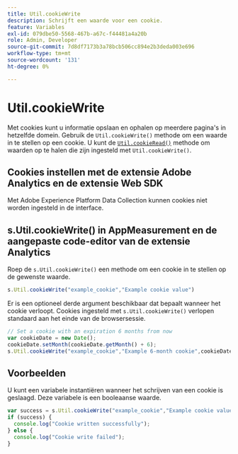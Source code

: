```yaml
---
title: Util.cookieWrite
description: Schrijft een waarde voor een cookie.
feature: Variables
exl-id: 079dbe50-5568-467b-a67c-f44481a4a20b
role: Admin, Developer
source-git-commit: 7d8df7173b3a78bcb506cc894e2b3deda003e696
workflow-type: tm+mt
source-wordcount: '131'
ht-degree: 0%

---
```


# Util.cookieWrite

Met cookies kunt u informatie opslaan en ophalen op meerdere pagina&#39;s in hetzelfde domein. Gebruik de `Util.cookieWrite()` methode om een waarde in te stellen op een cookie. U kunt de [`Util.cookieRead()`](util-cookieread.md) methode om waarden op te halen die zijn ingesteld met `Util.cookieWrite()`.

## Cookies instellen met de extensie Adobe Analytics en de extensie Web SDK

Met Adobe Experience Platform Data Collection kunnen cookies niet worden ingesteld in de interface.

## s.Util.cookieWrite() in AppMeasurement en de aangepaste code-editor van de extensie Analytics

Roep de `s.Util.cookieWrite()` een methode om een cookie in te stellen op de gewenste waarde.

```js
s.Util.cookieWrite("example_cookie","Example cookie value")
```

Er is een optioneel derde argument beschikbaar dat bepaalt wanneer het cookie verloopt. Cookies ingesteld met `s.Util.cookieWrite()` verlopen standaard aan het einde van de browsersessie.

```js
// Set a cookie with an expiration 6 months from now
var cookieDate = new Date();
cookieDate.setMonth(cookieDate.getMonth() + 6);
s.Util.cookieWrite("example_cookie","Example 6-month cookie",cookieDate);
```

## Voorbeelden

U kunt een variabele instantiëren wanneer het schrijven van een cookie is geslaagd. Deze variabele is een booleaanse waarde.

```js
var success = s.Util.cookieWrite("example_cookie","Example cookie value");
if (success) {
  console.log("Cookie written successfully");
} else {
  console.log("Cookie write failed");
}
```
